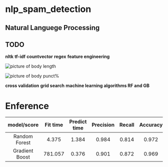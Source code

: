 # nlp_spam_detection

## Natural Languege Processing  


## TODO

__nltk__
__tf-idf__
__countvector__
__regex__
__feature engineering__

![picture of body length]()

![picture of body punct%]()

__cross validation__
__grid search__
__machine learning algorithms RF and GB__


# Enference

|   model/score  | Fit time | Predict time | Precision | Recall | Accuracy |
|:--------------:|:--------:|:------------:|:---------:|:------:|:--------:|
|  Random Forest |   4.375  |     1.384    |   0.984   |  0.814 |   0.972  |
| Gradient Boost |  781.057 |     0.376    |   0.901   |  0.872 |   0.969  |
